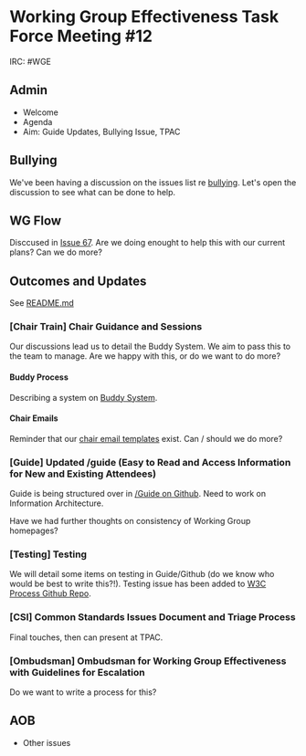 # Working Group Effectiveness Task Force Meeting #12
IRC: #WGE

## Admin
* Welcome
* Agenda
* Aim: Guide Updates, Bullying Issue, TPAC

## Bullying
We've been having a discussion on the issues list re [bullying](https://github.com/w3c/wg-effectiveness/issues/68). Let's open the discussion to see what can be done to help.

## WG Flow
Disccused in [Issue 67](https://github.com/w3c/wg-effectiveness/issues/67). Are we doing enought to help this with our current plans? Can we do more?

## Outcomes and Updates
See [README.md](https://github.com/w3c/wg-effectiveness/) 

### [Chair Train] Chair Guidance and Sessions
Our discussions lead us to detail the Buddy System. We aim to pass this to the team to manage. Are we happy with this, or do we want to do more?

#### Buddy Process
Describing a system on [Buddy System](https://github.com/w3c/wg-effectiveness/blob/master/buddy_system.md). 

#### Chair Emails
Reminder that our [chair email templates](https://github.com/w3c/wg-effectiveness/blob/master/chair_emails.md) exist. Can / should we do more?

### [Guide] Updated /guide (Easy to Read and Access Information for New and Existing Attendees)
Guide is being structured over in [/Guide on Github](https://github.com/w3c/Guide). Need to work on Information Architecture.

Have we had further thoughts on consistency of Working Group homepages?

### [Testing] Testing
We will detail some items on testing in Guide/Github (do we know who would be best to write this?!). Testing issue has been added to [W3C Process Github Repo](https://github.com/w3c/w3process/issues/157). 

### [CSI] Common Standards Issues Document and Triage Process
Final touches, then can present at TPAC.

### [Ombudsman] Ombudsman for Working Group Effectiveness with Guidelines for Escalation
Do we want to write a process for this?

## AOB
* Other issues

